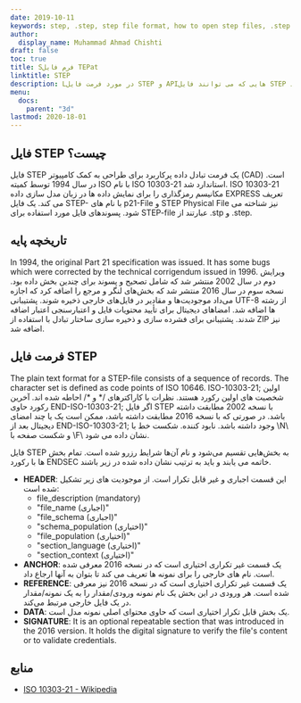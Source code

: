 ```yaml
---
date: 2019-10-11
keywords: step, .step, step file format, how to open step files, .step extension, step extension
author:
  display_name: Muhammad Ahmad Chishti
draft: false
toc: true
title: Sفرم فایل TEPat
linktitle: STEP
description: Lدر مورد فرمت فایل STEP و APIهایی که می توانند فایل STEP را ایجاد و باز کنند، کسب درآمد کنیدs.
menu:
  docs:
    parent: "3d"
lastmod: 2020-18-01
---
```


## فایل STEP چیست؟

فایل STEP یک فرمت تبادل داده پرکاربرد برای طراحی به کمک کامپیوتر (CAD) است. در سال 1994 توسط کمیته ISO با نام ISO 10303-21 استاندارد شد. ISO 10303-21 مکانیسم رمزگذاری را برای نمایش داده ها در زبان مدل سازی داده EXPRESS تعریف می کند. یک فایل STEP- با نام های p21-File و STEP Physical File نیز شناخته می شود. پسوندهای فایل مورد استفاده برای STEP-file عبارتند از .stp و .step.

## تاریخچه پایه

In 1994, the original Part 21 specification was issued. It has some bugs which were corrected by the technical corrigendum issued in 1996. ویرایش دوم در سال 2002 منتشر شد که شامل تصحیح و پسوند برای چندین بخش داده بود. نسخه سوم در سال 2016 منتشر شد که بخش‌های لنگر و مرجع را اضافه کرد که اجازه می‌داد موجودیت‌ها و مقادیر در فایل‌های خارجی ذخیره شوند. پشتیبانی UTF-8 از رشته ها اضافه شد. امضاهای دیجیتال برای تأیید محتویات فایل و اعتبارسنجی اعتبار اضافه شدند. پشتیبانی برای فشرده سازی و ذخیره سازی ساختار تبادل با استفاده از ZIP نیز اضافه شد.

## فرمت فایل STEP

The plain text format for a STEP-file consists of a sequence of records. The character set is defined as code points of ISO 10646. ISO-10303-21; اولین شخصیت های اولین رکورد هستند. نظرات با کاراکترهای /* و */ احاطه شده اند. آخرین رکورد حاوی END-ISO-10303-21; اگر فایل STEP با نسخه 2002 مطابقت داشته باشد. در صورتی که با نسخه 2016 مطابقت داشته باشد، ممکن است یک یا چند امضای دیجیتال بعد از END-ISO-10303-21; وجود داشته باشد. نابود کننده. شکست خط با \N\ و شکست صفحه با \F\ نشان داده می شود.

فایل STEP به بخش‌هایی تقسیم می‌شود و نام آن‌ها شرایط رزرو شده است. تمام بخش ها با رکورد ENDSEC خاتمه می یابند و باید به ترتیب نشان داده شده در زیر باشند.

- **HEADER**: این قسمت اجباری و غیر قابل تکرار است. از موجودیت های زیر تشکیل شده است:
  - file_description (mandatory)
  - "file_name (اجباری)"
  - "file_schema (اجباری)"
  - "schema_population (اختیاری)"
  - "file_population (اختیاری)"
  - "section_language (اختیاری)"
  - "section_context (اختیاری)"
- **ANCHOR**: یک قسمت غیر تکراری اختیاری است که در نسخه 2016 معرفی شده است. نام های خارجی را برای نمونه ها تعریف می کند تا بتوان به آنها ارجاع داد.
- **REFERENCE**: یک قسمت غیر تکراری اختیاری است که در نسخه 2016 نیز معرفی شده است. هر ورودی در این بخش یک نام نمونه ورودی/مقدار را به یک نمونه/مقدار در یک فایل خارجی مرتبط می‌کند.
- **DATA**: یک بخش قابل تکرار اختیاری است که حاوی محتوای اصلی نمونه مدل است.
- **SIGNATURE**: It is an optional repeatable section that was introduced in the 2016 version. It holds the digital signature to verify the file's content or to validate credentials.

## منابع

- [ISO 10303-21 - Wikipedia](https://en.wikipedia.org/wiki/ISO_10303-21)

